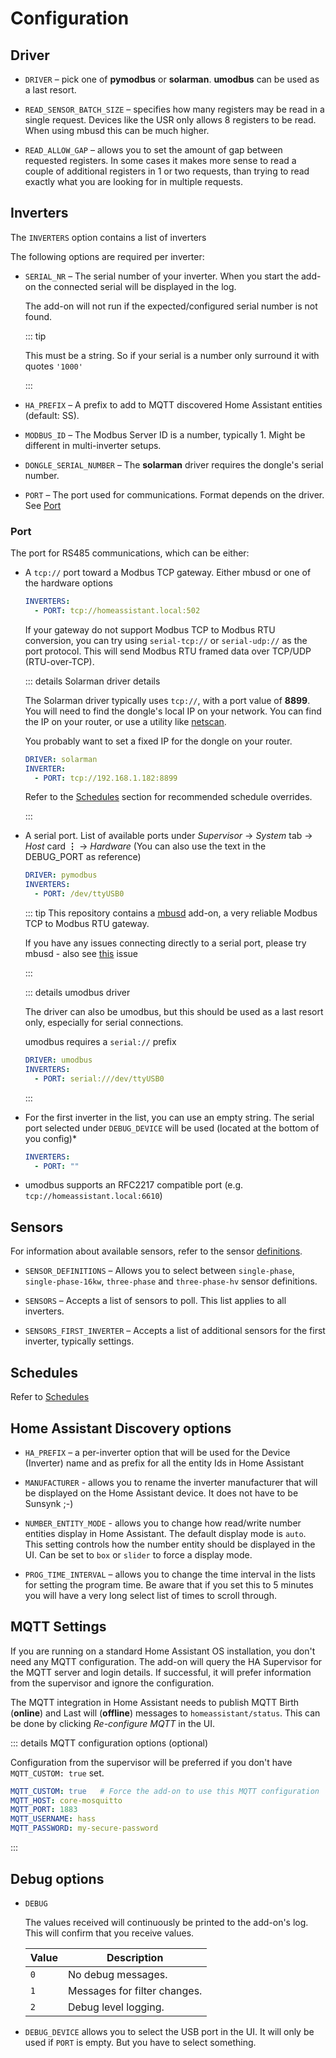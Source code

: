 # Configuration

## Driver

- `DRIVER` – pick one of **pymodbus** or **solarman**. **umodbus** can be used as a last resort.

- `READ_SENSOR_BATCH_SIZE` – specifies how many registers may be read in a single request. Devices
  like the USR only allows 8 registers to be read. When using mbusd this can be much higher.

- `READ_ALLOW_GAP` – allows you to set the amount of gap between requested registers. In some
  cases it makes more sense to read a couple of additional registers in 1 or two requests, than trying
  to read exactly what you are looking for in multiple requests.

## Inverters

The `INVERTERS` option contains a list of inverters

The following options are required per inverter:

- `SERIAL_NR` – The serial number of your inverter. When you start the add-on the connected serial
  will be displayed in the log.

  The add-on will not run if the expected/configured serial number is not found.

  ::: tip

  This must be a string. So if your serial is a number only surround it with quotes `'1000'`

  :::

- `HA_PREFIX` – A prefix to add to MQTT discovered Home Assistant entities (default: SS).
- `MODBUS_ID` – The Modbus Server ID is a number, typically 1. Might be different in multi-inverter
  setups.

- `DONGLE_SERIAL_NUMBER` – The **solarman** driver requires the dongle's serial number.

- `PORT` – The port used for communications. Format depends on the driver. See [Port](#port)

### Port

The port for RS485 communications, which can be either:

- A `tcp://` port toward a Modbus TCP gateway. Either mbusd or one of the hardware options

  ```yaml
  INVERTERS:
    - PORT: tcp://homeassistant.local:502
  ```

  If your gateway do not support Modbus TCP to Modbus RTU conversion, you can try using
  `serial-tcp://` or `serial-udp://` as the port protocol. This will send Modbus RTU framed data
  over TCP/UDP (RTU-over-TCP).

  ::: details Solarman driver details

  The Solarman driver typically uses `tcp://`, with a port value of **8899**. You will need to find
  the dongle's local IP on your network. You can find the IP on your router, or use a utility like
  [netscan](https://www.portablefreeware.com/?id=730).

  You probably want to set a fixed IP for the dongle on your router.

  ```yaml
  DRIVER: solarman
  INVERTER:
    - PORT: tcp://192.168.1.182:8899
  ```

  Refer to the [Schedules](./schedules) section for recommended schedule overrides.

  :::

- A serial port. List of available ports under _Supervisor_ -> _System_ tab -> _Host_ card
  **&vellip;** -> _Hardware_ (You can also use the text in the DEBUG_PORT as reference)

  ```yaml
  DRIVER: pymodbus
  INVERTERS:
    - PORT: /dev/ttyUSB0
  ```

  ::: tip This repository contains a [mbusd](../guide/mbusd) add-on, a very reliable Modbus TCP to
  Modbus RTU gateway.

  If you have any issues connecting directly to a serial port, please try mbusd - also see
  [this](https://github.com/kellerza/sunsynk/issues/131) issue

  :::

  ::: details umodbus driver

  The driver can also be umodbus, but this should be used as a last resort only, especially for
  serial connections.

  umodbus requires a `serial://` prefix

  ```yaml
  DRIVER: umodbus
  INVERTERS:
    - PORT: serial:///dev/ttyUSB0
  ```

  :::

- For the first inverter in the list, you can use an empty string. The serial port selected under
  `DEBUG_DEVICE` will be used (located at the bottom of you config)*

  ```yaml
  INVERTERS:
    - PORT: ""
  ```

- umodbus supports an RFC2217 compatible port (e.g. `tcp://homeassistant.local:6610`)

## Sensors

For information about available sensors, refer to the sensor [definitions](./definitions).

- `SENSOR_DEFINITIONS` – Allows you to select between `single-phase`, `single-phase-16kw`,
  `three-phase` and `three-phase-hv` sensor definitions.

- `SENSORS` – Accepts a list of sensors to poll. This list applies to all inverters.

- `SENSORS_FIRST_INVERTER` – Accepts a list of additional sensors for the first inverter, typically
  settings.

## Schedules

Refer to [Schedules](./schedules)

## Home Assistant Discovery options

- `HA_PREFIX` – a per-inverter option that will be used for the Device (Inverter) name and as prefix
  for all the entity Ids in Home Assistant

- `MANUFACTURER` - allows you to rename the inverter manufacturer that will be displayed on the Home
  Assistant device. It does not have to be Sunsynk ;-)

- `NUMBER_ENTITY_MODE` - allows you to change how read/write number entities display in Home
  Assistant. The default display mode is `auto`. This setting controls how the number entity should
  be displayed in the UI. Can be set to `box` or `slider` to force a display mode.

- `PROG_TIME_INTERVAL` – allows you to change the time interval in the lists for setting the program
  time. Be aware that if you set this to 5 minutes you will have a very long select list of times to
  scroll through.

## MQTT Settings

If you are running on a standard Home Assistant OS installation, you don't need any MQTT
configuration. The add-on will query the HA Supervisor for the MQTT server and login details. If
successful, it will prefer information from the supervisor and ignore the configuration.

The MQTT integration in Home Assistant needs to publish MQTT Birth (**online**) and Last will
(**offline**) messages to `homeassistant/status`. This can be done by clicking _Re-configure MQTT_
in the UI.

::: details MQTT configuration options (optional)

Configuration from the supervisor will be preferred if you don't have `MQTT_CUSTOM: true` set.

```yaml
MQTT_CUSTOM: true   # Force the add-on to use this MQTT configuration
MQTT_HOST: core-mosquitto
MQTT_PORT: 1883
MQTT_USERNAME: hass
MQTT_PASSWORD: my-secure-password
```

:::

## Debug options

- `DEBUG`

  The values received will continuously be printed to the add-on's log. This will confirm
  that you receive values.

  | Value | Description                  |
  | ----- | ---------------------------- |
  | `0`   | No debug messages.           |
  | `1`   | Messages for filter changes. |
  | `2`   | Debug level logging.         |

- `DEBUG_DEVICE` allows you to select the USB port in the UI. It will only be used if `PORT` is
  empty. But you have to select something.
